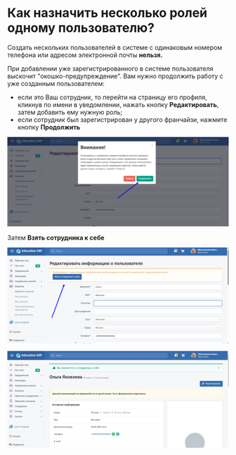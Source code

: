 # Как назначить несколько ролей одному пользователю?

Создать нескольких пользователей в системе с одинаковым номером телефона или адресом электронной почты **нельзя.**

При добавлении уже зарегистрированного в системе пользователя выскочит "окошко-предупреждение". Вам нужно продолжить работу с уже созданным пользователем:

* если это Ваш сотрудник, то перейти на страницу его профиля, кликнув по имени в уведомлении, нажать кнопку **Редактировать**, затем добавить ему нужную роль;
* если сотрудник был зарегистрирован у другого франчайзи, нажмите кнопку **Продолжить**

![](<../.gitbook/assets/image (103).png>)

Затем **Взять сотрудника к себе**

![](<../.gitbook/assets/image (104).png>)

![](<../.gitbook/assets/image (105).png>)
